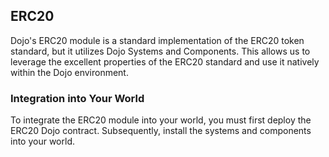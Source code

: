 ## ERC20

Dojo's ERC20 module is a standard implementation of the ERC20 token standard, but it utilizes Dojo Systems and Components. This allows us to leverage the excellent properties of the ERC20 standard and use it natively within the Dojo environment.

### Integration into Your World

To integrate the ERC20 module into your world, you must first deploy the ERC20 Dojo contract. Subsequently, install the systems and components into your world.